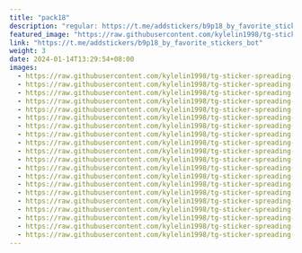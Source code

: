 ```yaml
---
title: "pack18"
description: "regular: https://t.me/addstickers/b9p18_by_favorite_stickers_bot"
featured_image: "https://raw.githubusercontent.com/kylelin1998/tg-sticker-spreading-worldwide-images/main/img/dc66bab5-d36a-4673-babf-ccdedb0808ce.jpg"
link: "https://t.me/addstickers/b9p18_by_favorite_stickers_bot"
weight: 3
date: 2024-01-14T13:29:54+08:00
images:
  - https://raw.githubusercontent.com/kylelin1998/tg-sticker-spreading-worldwide-images/main/img/dc66bab5-d36a-4673-babf-ccdedb0808ce.jpg
  - https://raw.githubusercontent.com/kylelin1998/tg-sticker-spreading-worldwide-images/main/img/18310eb3-7041-41d0-952a-747c2e8104dc.jpg
  - https://raw.githubusercontent.com/kylelin1998/tg-sticker-spreading-worldwide-images/main/img/667c7a98-7da4-4824-b456-4c394ef34597.jpg
  - https://raw.githubusercontent.com/kylelin1998/tg-sticker-spreading-worldwide-images/main/img/b07726b6-9a70-42b0-b4f8-7b0754b9c472.jpg
  - https://raw.githubusercontent.com/kylelin1998/tg-sticker-spreading-worldwide-images/main/img/55499585-8fea-48a5-a9a8-18f7fa930780.jpg
  - https://raw.githubusercontent.com/kylelin1998/tg-sticker-spreading-worldwide-images/main/img/6a0277e4-6769-4d42-85eb-da06d8d3aa42.jpg
  - https://raw.githubusercontent.com/kylelin1998/tg-sticker-spreading-worldwide-images/main/img/e0ba817f-2c68-4d49-95ce-8ddd097c6c34.jpg
  - https://raw.githubusercontent.com/kylelin1998/tg-sticker-spreading-worldwide-images/main/img/d87c8424-f347-4fbe-89a6-5d8d7946ff2f.jpg
  - https://raw.githubusercontent.com/kylelin1998/tg-sticker-spreading-worldwide-images/main/img/979d3b1b-b0a5-4142-8f59-0ce5c61ec436.jpg
  - https://raw.githubusercontent.com/kylelin1998/tg-sticker-spreading-worldwide-images/main/img/ea893750-7cf5-4e0e-b99b-57b948365d2c.jpg
  - https://raw.githubusercontent.com/kylelin1998/tg-sticker-spreading-worldwide-images/main/img/4d57606b-fe3c-47ad-b024-b3f348f6210f.jpg
  - https://raw.githubusercontent.com/kylelin1998/tg-sticker-spreading-worldwide-images/main/img/810a89df-4822-440d-8fe6-1a31c50344d3.jpg
  - https://raw.githubusercontent.com/kylelin1998/tg-sticker-spreading-worldwide-images/main/img/5f3803fc-fb5c-4cee-ae9e-d4b58e06ea49.jpg
  - https://raw.githubusercontent.com/kylelin1998/tg-sticker-spreading-worldwide-images/main/img/7fc5afa5-a97a-4ed3-ba24-9c798cb849a9.jpg
  - https://raw.githubusercontent.com/kylelin1998/tg-sticker-spreading-worldwide-images/main/img/a72aace8-e2f8-40c1-a089-38311670daa4.jpg
  - https://raw.githubusercontent.com/kylelin1998/tg-sticker-spreading-worldwide-images/main/img/7b12d1e4-b49d-4c86-958b-52a7025c4df4.jpg
  - https://raw.githubusercontent.com/kylelin1998/tg-sticker-spreading-worldwide-images/main/img/b890005f-ca1d-4176-98d8-285d5ea1c2b4.jpg
  - https://raw.githubusercontent.com/kylelin1998/tg-sticker-spreading-worldwide-images/main/img/f2c14cb8-5617-46c5-92af-9c2fb4bcc432.jpg
  - https://raw.githubusercontent.com/kylelin1998/tg-sticker-spreading-worldwide-images/main/img/fe8c41d5-3a01-44e3-99a9-6c7befedd24c.jpg
  - https://raw.githubusercontent.com/kylelin1998/tg-sticker-spreading-worldwide-images/main/img/6db0473a-11b6-4c32-a787-354892b91771.jpg
---
```

